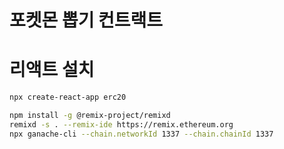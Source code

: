 # 포켓몬 뽑기 컨트랙트

# 리액트 설치

```sh
npx create-react-app erc20

npm install -g @remix-project/remixd
remixd -s . --remix-ide https://remix.ethereum.org
npx ganache-cli --chain.networkId 1337 --chain.chainId 1337
```
